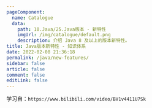```yaml
---
pageComponent: 
  name: Catalogue
  data: 
    path: 10.Java/25.Java版本 - 新特性
    imgUrl: /img/catalogue/default.png
    description: 介绍 Java 8 及以上的版本新特性。
title: Java版本新特性 - 知识体系
date: 2022-02-08 21:36:18
permalink: /java/new-features/
sidebar: false
article: false
comment: false
editLink: false
---
```


学习自：`https://www.bilibili.com/video/BV1v4411U7Sk`